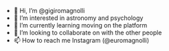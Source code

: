 - 👋 Hi, I’m @gigiromagnolli
- 👀 I’m interested in astronomy and psychology
- 🌱 I’m currently learning moving on the platform
- 💞️ I’m looking to collaborate on with the other people
- 📫 How to reach me Instagram (@euromagnolli)

<!---
gigiromagnolli/gigiromagnolli is a ✨ special ✨ repository because its `README.md` (this file) appears on your GitHub profile.
You can click the Preview link to take a look at your changes.
--->
